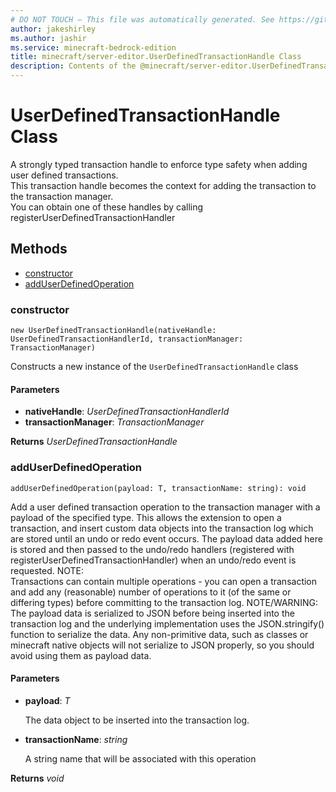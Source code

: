 ```yaml
---
# DO NOT TOUCH — This file was automatically generated. See https://github.com/mojang/minecraftapidocsgenerator to modify descriptions, examples, etc.
author: jakeshirley
ms.author: jashir
ms.service: minecraft-bedrock-edition
title: minecraft/server-editor.UserDefinedTransactionHandle Class
description: Contents of the @minecraft/server-editor.UserDefinedTransactionHandle class.
---
```

# UserDefinedTransactionHandle Class

A strongly typed transaction handle to enforce type safety when adding user defined transactions.<br> This transaction handle becomes the context for adding the transaction to the transaction manager.<br> You can obtain one of these handles by calling registerUserDefinedTransactionHandler

## Methods
- [constructor](#(constructor))
- [addUserDefinedOperation](#adduserdefinedoperation)

### **constructor**
`
new UserDefinedTransactionHandle(nativeHandle: UserDefinedTransactionHandlerId, transactionManager: TransactionManager)
`

Constructs a new instance of the `UserDefinedTransactionHandle` class

#### **Parameters**
- **nativeHandle**: *UserDefinedTransactionHandlerId*
- **transactionManager**: *TransactionManager*

**Returns** *UserDefinedTransactionHandle*

### **addUserDefinedOperation**
`
addUserDefinedOperation(payload: T, transactionName: string): void
`

Add a user defined transaction operation to the transaction manager with a payload of the specified type. This allows the extension to open a transaction, and insert custom data objects into the transaction log which are stored until an undo or redo event occurs. The payload data added here is stored and then passed to the undo/redo handlers (registered with registerUserDefinedTransactionHandler) when an undo/redo event is requested. NOTE:<br> Transactions can contain multiple operations - you can open a transaction and add any (reasonable) number of operations to it (of the same or differing types) before committing to the transaction log. NOTE/WARNING:<br> The payload data is serialized to JSON before being inserted into the transaction log and the underlying implementation uses the JSON.stringify() function to serialize the data. Any non-primitive data, such as classes or minecraft native objects will not serialize to JSON properly, so you should avoid using them as payload data.

#### **Parameters**
- **payload**: *T*
  
  The data object to be inserted into the transaction log.
- **transactionName**: *string*
  
  A string name that will be associated with this operation

**Returns** *void*
